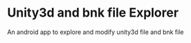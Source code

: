 # Unity3d and bnk file Explorer
An android app to explore and modify unity3d file and bnk file<br/>
 
